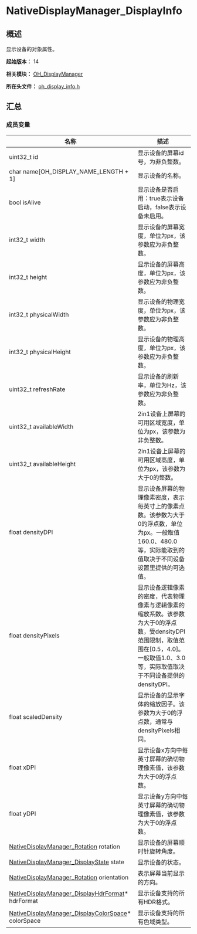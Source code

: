 # NativeDisplayManager_DisplayInfo
<!--Kit: ArkUI-->
<!--Subsystem: Window-->
<!--Owner: @oh_wangxk; @logn-->
<!--Designer: @hejunfei1991-->
<!--Tester: @qinliwen0417-->
<!--Adviser: @ge-yafang-->

## 概述

显示设备的对象属性。

**起始版本：** 14

**相关模块：** [OH_DisplayManager](capi-oh-displaymanager.md)

**所在头文件：** [oh_display_info.h](capi-oh-display-info-h.md)

## 汇总

### 成员变量

| 名称 | 描述 |
| -- | -- |
| uint32_t id | 显示设备的屏幕id号，为非负整数。 |
| char name[OH_DISPLAY_NAME_LENGTH + 1] | 显示设备的名称。 |
| bool isAlive | 显示设备是否启用：true表示设备启动，false表示设备未启用。 |
| int32_t width | 显示设备的屏幕宽度，单位为px，该参数应为非负整数。 |
| int32_t height | 显示设备的屏幕高度，单位为px，该参数应为非负整数。 |
| int32_t physicalWidth | 显示设备的物理宽度，单位为px，该参数应为非负整数。 |
| int32_t physicalHeight | 显示设备的物理高度，单位为px，该参数应为非负整数。 |
| uint32_t refreshRate | 显示设备的刷新率，单位为Hz，该参数应为非负整数。 |
| uint32_t availableWidth | 2in1设备上屏幕的可用区域宽度，单位为px，该参数为非负整数。 |
| uint32_t availableHeight | 2in1设备上屏幕的可用区域高度，单位为px，该参数为大于0的整数。 |
| float densityDPI | 显示设备屏幕的物理像素密度，表示每英寸上的像素点数。该参数为大于0的浮点数，单位为px。一般取值160.0、480.0等，实际能取到的值取决于不同设备设置里提供的可选值。 |
| float densityPixels | 显示设备逻辑像素的密度，代表物理像素与逻辑像素的缩放系数。该参数为大于0的浮点数，受densityDPI范围限制，取值范围在[0.5，4.0]。一般取值1.0、3.0等，实际取值取决于不同设备提供的densityDPI。 |
| float scaledDensity | 显示设备的显示字体的缩放因子。该参数为大于0的浮点数，通常与densityPixels相同。 |
| float xDPI | 显示设备x方向中每英寸屏幕的确切物理像素值，该参数为大于0的浮点数。 |
| float yDPI | 显示设备y方向中每英寸屏幕的确切物理像素值，该参数为大于0的浮点数。 |
| [NativeDisplayManager_Rotation](capi-oh-display-info-h.md#nativedisplaymanager_rotation) rotation | 显示设备的屏幕顺时针旋转角度。 |
| [NativeDisplayManager_DisplayState](capi-oh-display-info-h.md#nativedisplaymanager_displaystate) state | 显示设备的状态。 |
| [NativeDisplayManager_Rotation](capi-oh-display-info-h.md#nativedisplaymanager_rotation) orientation | 表示屏幕当前显示的方向。 |
| [NativeDisplayManager_DisplayHdrFormat](capi-nativedisplaymanager-displayhdrformat.md)* hdrFormat | 显示设备支持的所有HDR格式。 |
| [NativeDisplayManager_DisplayColorSpace](capi-nativedisplaymanager-displaycolorspace.md)* colorSpace | 显示设备支持的所有色域类型。 |


